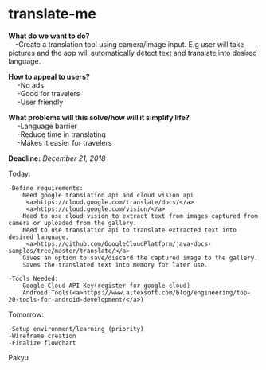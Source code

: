 # translate-me

<b>What do we want to do?</b>
<br>
&emsp;-Create a translation tool using camera/image input. E.g user will take pictures and the app will automatically detect text and translate into desired language.

<b>How to appeal to users?</b>
<br>
&emsp;
	-No ads
<br>
&emsp;
	-Good for travelers
<br>
&emsp;
	-User friendly

<b>What problems will this solve/how will it simplify life?</b>
<br>
&emsp;
	-Language barrier
<br>
&emsp;
	-Reduce time in translating
<br>
&emsp;
	-Makes it easier for travelers


<b>Deadline:</b> <i>December 21, 2018</i>

Today: 

	-Define requirements:
		Need google translation api and cloud vision api
		 <a>https://cloud.google.com/translate/docs/</a>
		 <a>https://cloud.google.com/vision/</a>
		Need to use cloud vision to extract text from images captured from camera or uploaded from the gallery.
		Need to use translation api to translate extracted text into desired language.
		 <a>https://github.com/GoogleCloudPlatform/java-docs-samples/tree/master/translate/</a>
		Gives an option to save/discard the captured image to the gallery.
		Saves the translated text into memory for later use.

	-Tools Needed:
		Google Cloud API Key(register for google cloud)
		Android Tools(<a>https://www.altexsoft.com/blog/engineering/top-20-tools-for-android-development/</a>)


Tomorrow: 


	-Setup environment/learning (priority)
	-Wireframe creation
	-Finalize flowchart
Pakyu